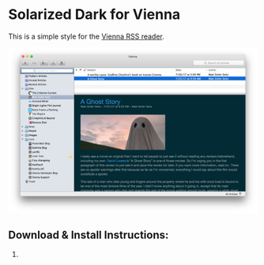 # Solarized Dark for Vienna

This is a simple style for the [Vienna RSS reader](https://github.com/ViennaRSS/vienna-rss).

<img src="https://github.com/TempSpas/Vienna-Solarized-Dark/blob/master/Screenshot.png" alt="Screenshot" />

Download & Install Instructions:
--------------------------------

1. 